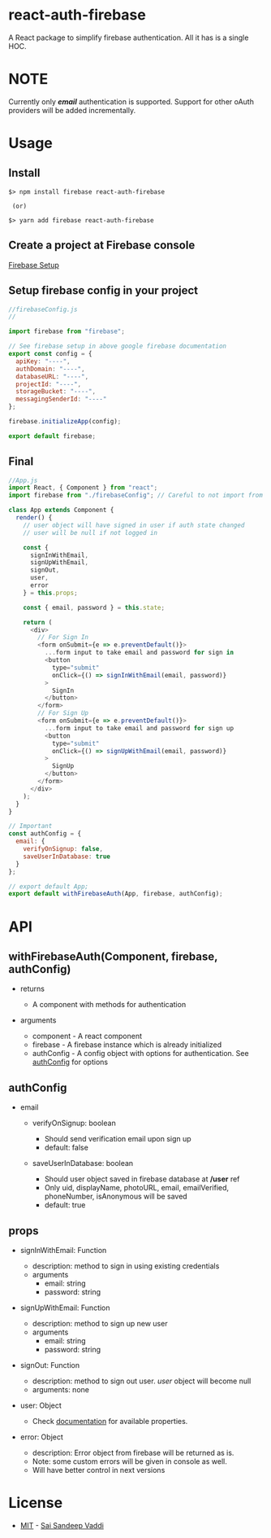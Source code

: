 # react-auth-firebase

A React package to simplify firebase authentication. All it has is a single HOC.

# NOTE

Currently only **_email_** authentication is supported. Support for other oAuth providers will be added incrementally.

# Usage

## Install

```shell
$> npm install firebase react-auth-firebase

 (or)

$> yarn add firebase react-auth-firebase
```

## Create a project at Firebase console

[Firebase Setup](https://firebase.google.com/docs/web/setup)

## Setup firebase config in your project

```javascript
//firebaseConfig.js
//

import firebase from "firebase";

// See firebase setup in above google firebase documentation
export const config = {
  apiKey: "----",
  authDomain: "----",
  databaseURL: "----",
  projectId: "----",
  storageBucket: "----",
  messagingSenderId: "----"
};

firebase.initializeApp(config);

export default firebase;
```

## Final

```javascript
//App.js
import React, { Component } from "react";
import firebase from "./firebaseConfig"; // Careful to not import from "firebase"

class App extends Component {
  render() {
    // user object will have signed in user if auth state changed
    // user will be null if not logged in

    const {
      signInWithEmail,
      signUpWithEmail,
      signOut,
      user,
      error
    } = this.props;

    const { email, password } = this.state;

    return (
      <div>
        // For Sign In
        <form onSubmit={e => e.preventDefault()}>
          ...form input to take email and password for sign in
          <button
            type="submit"
            onClick={() => signInWithEmail(email, password)}
          >
            SignIn
          </button>
        </form>
        // For Sign Up
        <form onSubmit={e => e.preventDefault()}>
          ...form input to take email and password for sign up
          <button
            type="submit"
            onClick={() => signUpWithEmail(email, password)}
          >
            SignUp
          </button>
        </form>
      </div>
    );
  }
}

// Important
const authConfig = {
  email: {
    verifyOnSignup: false,
    saveUserInDatabase: true
  }
};

// export default App;
export default withFirebaseAuth(App, firebase, authConfig);
```

# API

## withFirebaseAuth(Component, firebase, authConfig)

* returns

  * A component with methods for authentication

* arguments
  * component - A react component
  * firebase - A firebase instance which is already initialized
  * authConfig - A config object with options for authentication. See [authConfig]("#authconfig") for options

## authConfig

* email

  * verifyOnSignup: boolean

    * Should send verification email upon sign up
    * default: false

  * saveUserInDatabase: boolean
    * Should user object saved in firebase database at **/user** ref
    * Only uid, displayName, photoURL, email, emailVerified, phoneNumber, isAnonymous will be saved
    * default: true

## props

* signInWithEmail: Function

  * description: method to sign in using existing credentials
  * arguments
    * email: string
    * password: string

* signUpWithEmail: Function
  * description: method to sign up new user
  * arguments
    * email: string
    * password: string

- signOut: Function

  * description: method to sign out user. _user_ object will become null
  * arguments: none

- user: Object

  * Check [documentation](https://firebase.google.com/docs/reference/js/firebase.User) for available properties.

- error: Object
  * description: Error object from firebase will be returned as is.
  * Note: some custom errors will be given in console as well.
  * Will have better control in next versions

# License

* [MIT](/LICENSE) - [Sai Sandeep Vaddi](https://twitter.com/saisandeepvaddi)
